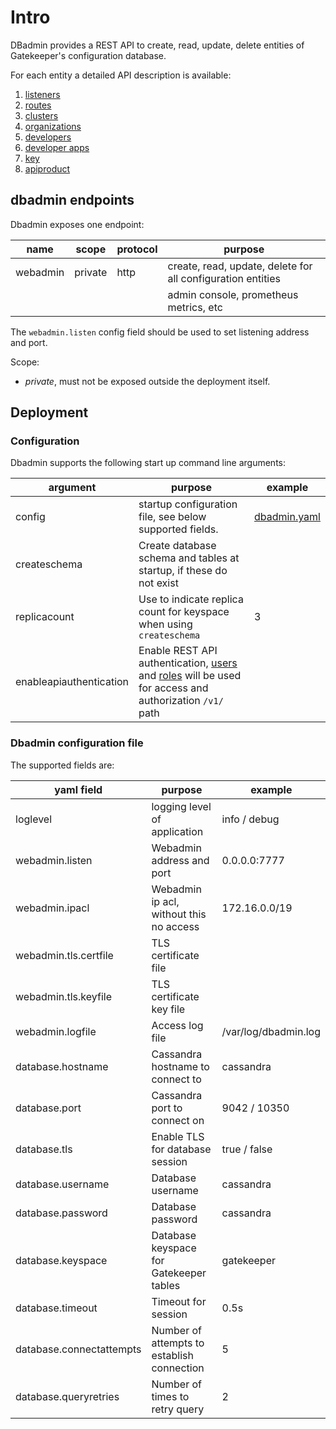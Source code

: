 # Intro

DBadmin provides a REST API to create, read, update, delete entities of Gatekeeper's configuration database.

For each entity a detailed API description is available:

1. [listeners](docs/api/listener.md)
2. [routes](docs/api/route.md)
3. [clusters](docs/api/cluster.md)
4. [organizations](docs/api/organization.md)
5. [developers](docs/api/developer.md)
6. [developer apps](docs/api/developerapp.md)
7. [key](docs/api/key.md)
8. [apiproduct](docs/api/apiproduct.md)

## dbadmin endpoints

Dbadmin exposes one endpoint:

| name     | scope   | protocol | purpose                                                     |
| -------- | ------- | -------- | ----------------------------------------------------------- |
| webadmin | private | http     | create, read, update, delete for all configuration entities |
|          |         |          | admin console, prometheus metrics, etc                      |

The `webadmin.listen` config field should be used to set listening address and port.

Scope:

- _private_, must not be exposed outside the deployment itself.

## Deployment

### Configuration

Dbadmin supports the following start up command line arguments:

| argument | purpose                                                 | example                                            |
| -------- | ------------------------------------------------------- | -------------------------------------------------- |
| config   | startup configuration file, see below supported fields. | [dbadmin.yaml](../deployment/docker/dbadmin.yaml)  |
| createschema | Create database schema and tables at startup, if these do not exist | |
| replicacount | Use to indicate replica count for keyspace when using `createschema` | 3 |
| enableapiauthentication | Enable REST API authentication, [users](api/user.md) and [roles](api/route.md) will be used for access and authorization `/v1/` path |

### Dbadmin configuration file

The supported fields are:

| yaml field               | purpose                                    | example              |
| ------------------------ | ------------------------------------------ | -------------------- |
| loglevel                 | logging level of application               | info / debug         |
| webadmin.listen          | Webadmin address and port                  | 0.0.0.0:7777         |
| webadmin.ipacl           | Webadmin ip acl, without this no access    | 172.16.0.0/19        |
| webadmin.tls.certfile    | TLS certificate file                       |                      |
| webadmin.tls.keyfile     | TLS certificate key file                   |                      |
| webadmin.logfile         | Access log file                            | /var/log/dbadmin.log |
| database.hostname        | Cassandra hostname to connect to           | cassandra            |
| database.port            | Cassandra port to connect on               | 9042 / 10350         |
| database.tls             | Enable TLS for database session            | true / false         |
| database.username        | Database username                          | cassandra            |
| database.password        | Database password                          | cassandra            |
| database.keyspace        | Database keyspace for Gatekeeper tables    | gatekeeper           |
| database.timeout         | Timeout for session                        | 0.5s                 |
| database.connectattempts | Number of attempts to establish connection | 5                    |
| database.queryretries    | Number of times to retry query             | 2                    |
